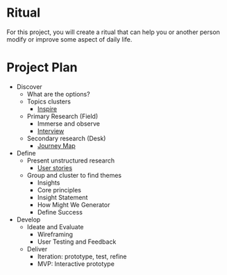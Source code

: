 # Ritual
For this project, you will create a ritual that can help you or another person modify or improve some aspect of daily life.

# Project Plan	

- Discover
  - What are the options?
  - Topics clusters
    - [Inspire](../toolkit/inspire.md)
  - Primary Research (Field)
    - Immerse and observe
    - [Interview](../toolkit/interview.md)
  - Secondary research (Desk)
    - [Journey Map](../toolkit/journey_map.md)
- Define
  - Present unstructured research
    - [User stories](../toolkit/user_stories.md)
  - Group and cluster to find themes
    - Insights
    - Core principles
    - Insight Statement
    - How Might We Generator
    - Define Success
- Develop	
  - Ideate and Evaluate
    - Wireframing
    - User Testing and Feedback
  - Deliver
    - Iteration: prototype, test, refine
    - MVP: Interactive prototype

